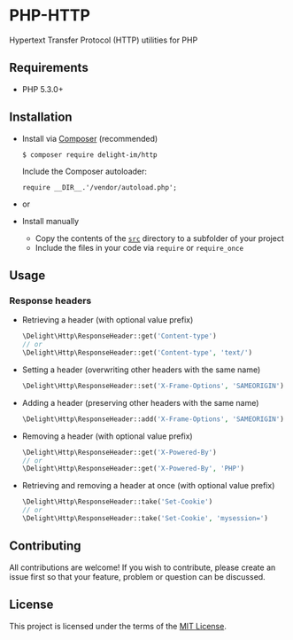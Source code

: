 # PHP-HTTP

Hypertext Transfer Protocol (HTTP) utilities for PHP

## Requirements

 * PHP 5.3.0+

## Installation

 * Install via [Composer](https://getcomposer.org/) (recommended)

   `$ composer require delight-im/http`

   Include the Composer autoloader:

   `require __DIR__.'/vendor/autoload.php';`

 * or

 * Install manually

   * Copy the contents of the [`src`](src) directory to a subfolder of your project
   * Include the files in your code via `require` or `require_once`

## Usage

### Response headers

 * Retrieving a header (with optional value prefix)

   ```php
   \Delight\Http\ResponseHeader::get('Content-type')
   // or
   \Delight\Http\ResponseHeader::get('Content-type', 'text/')
   ```

 * Setting a header (overwriting other headers with the same name)

   ```php
   \Delight\Http\ResponseHeader::set('X-Frame-Options', 'SAMEORIGIN')
   ```

 * Adding a header (preserving other headers with the same name)

   ```php
   \Delight\Http\ResponseHeader::add('X-Frame-Options', 'SAMEORIGIN')
   ```

 * Removing a header (with optional value prefix)

   ```php
   \Delight\Http\ResponseHeader::get('X-Powered-By')
   // or
   \Delight\Http\ResponseHeader::get('X-Powered-By', 'PHP')
   ```

 * Retrieving and removing a header at once (with optional value prefix)

   ```php
   \Delight\Http\ResponseHeader::take('Set-Cookie')
   // or
   \Delight\Http\ResponseHeader::take('Set-Cookie', 'mysession=')
   ```

## Contributing

All contributions are welcome! If you wish to contribute, please create an issue first so that your feature, problem or question can be discussed.

## License

This project is licensed under the terms of the [MIT License](https://opensource.org/licenses/MIT).
